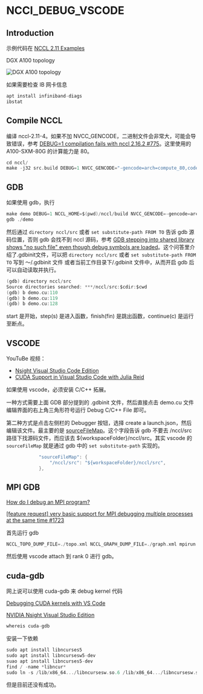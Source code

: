 # NCCl_DEBUG_VSCODE

## Introduction

示例代码在 [NCCL 2.11 Examples](https://docs.nvidia.com/deeplearning/nccl/archives/nccl_2114/user-guide/docs/examples.html)

DGX A100 topology

![DGX A100 topology](https://docs.nvidia.com/dgx/dgxa100-user-guide/_images/dgxa100-system-topology.png)

如果需要检查 IB 网卡信息

```c
apt install infiniband-diags
ibstat
```

## Compile NCCL

编译 nccl-2.11-4。如果不加 NVCC_GENCODE，二进制文件会非常大，可能会导致错误，参考 [DEBUG=1 compilation fails with nccl 2.16.2 #775](https://github.com/NVIDIA/nccl/issues/775)。这里使用的 A100-SXM-80G 的计算能力是 80。

```c
cd nccl/
make -j32 src.build DEBUG=1 NVCC_GENCODE="-gencode=arch=compute_80,code=sm_80"
```

## GDB

如果使用 gdb，执行

```c
make demo DEBUG=1 NCCL_HOME=$(pwd)/nccl/build NVCC_GENCODE=-gencode=arch=compute_80,code=sm_80
gdb ./demo
```

然后通过 `directory nccl/src` 或者 `set substitute-path FROM TO` 告诉 gdb 源码位置，否则 gdb 会找不到 nccl 源码，参考 [GDB stepping into shared library shows "no such file" even though debug symbols are loaded](https://stackoverflow.com/questions/60855553/gdb-stepping-into-shared-library-shows-no-such-file-even-though-debug-symbols)。这个问答里介绍了.gdbinit文件，可以把 `directory nccl/src` 或者 `set substitute-path FROM TO` 写到 ～/.gdbinit 文件 或者当前工作目录下/.gdbinit 文件中，从而开启 gdb 后可以自动读取并执行。

```c
(gdb) directory nccl/src
Source directories searched: ***/nccl/src:$cdir:$cwd
(gdb) b demo.cu:110
(gdb) b demo.cu:119
(gdb) b demo.cu:128
```

start 是开始，step(s) 是进入函数，finish(fin) 是跳出函数，continue(c) 是运行至断点。

## VSCODE

YouTuBe 视频：

- [Nsight Visual Studio Code Edition](https://www.youtube.com/watch?v=gN3XeFwZ4ng)
- [CUDA Support in Visual Studio Code with Julia Reid](https://www.youtube.com/watch?v=l6PgYhiQr-I)

如果使用 vscode，必须安装 C/C++ 拓展。

一种方式需要上面 GDB 部分提到的 .gdbinit 文件，然后直接点击 demo.cu 文件编辑界面的右上角三角形符号运行 Debug C/C++ File 即可。

第二种方式是点击左侧栏的 Debugger 按钮，选择 create a launch.json，然后编辑该文件。最主要的是 [sourceFileMap](https://code.visualstudio.com/docs/cpp/launch-json-reference#_sourcefilemap)。这个字段告诉 gdb 不要去 /nccl/src 路径下找源码文件，而应该去 ${workspaceFolder}/nccl/src。其实 vscode 的 `sourceFileMap` 就是通过 gdb 中的
`set substitute-path` 实现的。

```c
            "sourceFileMap": {
                "/nccl/src": "${workspaceFolder}/nccl/src",
            },
```

## MPI GDB

[How do I debug an MPI program?](https://stackoverflow.com/questions/329259/how-do-i-debug-an-mpi-program)

[[feature request] very basic support for MPI debugging multiple processes at the same time #1723](https://github.com/Microsoft/vscode-cpptools/issues/1723)

首先运行 gdb

```c
NCCL_TOPO_DUMP_FILE=./topo.xml NCCL_GRAPH_DUMP_FILE=./graph.xml mpirun -np 8 demo
```

然后使用 vscode attach 到 rank 0 进行 gdb。

## cuda-gdb

网上说可以使用 cuda-gdb 来 debug kernel 代码

[Debugging CUDA kernels with VS Code](https://stackoverflow.com/questions/67888279/debugging-cuda-kernels-with-vs-code)

[NVIDIA Nsight Visual Studio Edition](https://developer.nvidia.com/nsight-visual-studio-edition)

```c
whereis cuda-gdb
```

安装一下依赖

```c
sudo apt install libncurses5
sudo apt install libncursesw5-dev
suao apt install libncurses5-dev
find / -name *libncur*
sudo ln -s /lib/x86_64.../libncursesw.so.6 /lib/x86_64.../libncursesw.so.5
```

但是目前还没有成功。

